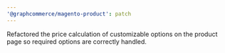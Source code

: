 ```yaml
---
'@graphcommerce/magento-product': patch
---
```


Refactored the price calculation of customizable options on the product page so required options are correctly handled.
